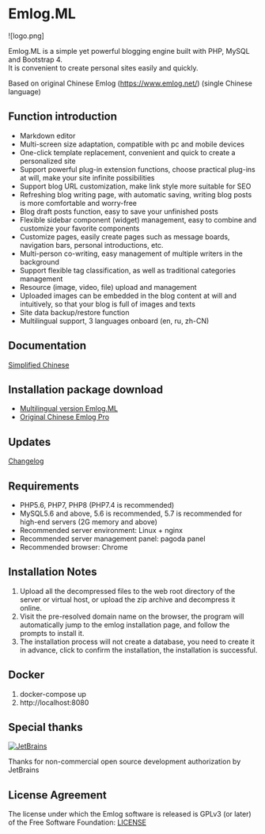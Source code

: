# Emlog.ML

![logo.png]

Emlog.ML is a simple yet powerful blogging engine built with PHP, MySQL and Bootstrap 4.  
It is convenient to create personal sites easily and quickly.

Based on original Chinese Emlog (https://www.emlog.net/) (single Chinese language)

## Function introduction
* Markdown editor
* Multi-screen size adaptation, compatible with pc and mobile devices
* One-click template replacement, convenient and quick to create a personalized site
* Support powerful plug-in extension functions, choose practical plug-ins at will, make your site infinite possibilities
* Support blog URL customization, make link style more suitable for SEO
* Refreshing blog writing page, with automatic saving, writing blog posts is more comfortable and worry-free
* Blog draft posts function, easy to save your unfinished posts
* Flexible sidebar component (widget) management, easy to combine and customize your favorite components
* Customize pages, easily create pages such as message boards, navigation bars, personal introductions, etc.
* Multi-person co-writing, easy management of multiple writers in the background
* Support flexible tag classification, as well as traditional categories management
* Resource (image, video, file) upload and management
* Uploaded images can be embedded in the blog content at will and intuitively, so that your blog is full of images and texts
* Site data backup/restore function
* Multilingual support, 3 languages onboard (en, ru, zh-CN)

## Documentation

[Simplified Chinese](https://www.emlog.net/docs/#/)

## Installation package download

* [Multilingual version Emlog.ML](https://github.com/codersclub/emlog.ml/archive/refs/heads/multilang.zip)
* [Original Chinese Emlog Pro](https://www.emlog.net/download)

## Updates
[Changelog](https://www.emlog.net/docs/#/changelog)

## Requirements

* PHP5.6, PHP7, PHP8 (PHP7.4 is recommended)
* MySQL5.6 and above, 5.6 is recommended, 5.7 is recommended for high-end servers (2G memory and above)
* Recommended server environment: Linux + nginx
* Recommended server management panel: pagoda panel
* Recommended browser: Chrome

## Installation Notes

1. Upload all the decompressed files to the web root directory of the server or virtual host, or upload the zip archive and decompress it online.
2. Visit the pre-resolved domain name on the browser, the program will automatically jump to the emlog installation page, and follow the prompts to install it.
3. The installation process will not create a database, you need to create it in advance, click to confirm the installation, the installation is successful.

## Docker

1. docker-compose up
2. http://localhost:8080

## Special thanks

[![JetBrains](https://raw.githubusercontent.com/kainonly/ngx-bit/main/resource/jetbrains.svg)](https://www.jetbrains.com/)

Thanks for non-commercial open source development authorization by JetBrains

## License Agreement

The license under which the Emlog software is released is GPLv3 (or later) of the Free Software Foundation: [LICENSE](/license.txt)
